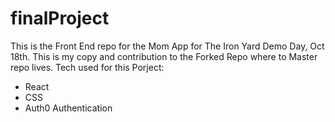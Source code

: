 # finalProject

This is the Front End repo for the Mom App for The Iron Yard Demo Day, Oct 18th. 
This is my copy and contribution to the Forked Repo where to Master repo lives. 
Tech used for this Porject: 
  - React 
  - CSS
  - Auth0 Authentication 
